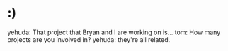 <!--
id: 86351017
link: http://tumblr.atmos.org/post/86351017
slug: 
date: Fri Mar 13 2009 23:26:37 GMT-0700 (PDT)
publish: 2009-03-013
tags: 
title: :)
-->


:)
==

yehuda: That project that Bryan and I are working on is... tom: How many
projects are you involved in? yehuda: they're all related.

